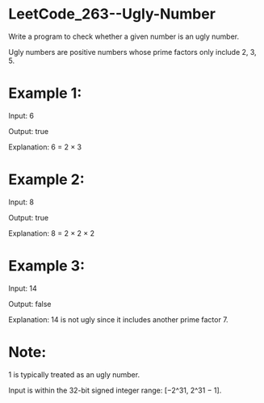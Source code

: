 # LeetCode_263--Ugly-Number

Write a program to check whether a given number is an ugly number.

Ugly numbers are positive numbers whose prime factors only include 2, 3, 5.

# Example 1:

Input: 6

Output: true

Explanation: 6 = 2 × 3

# Example 2:

Input: 8

Output: true

Explanation: 8 = 2 × 2 × 2

# Example 3:

Input: 14

Output: false 

Explanation: 14 is not ugly since it includes another prime factor 7.

# Note:

1 is typically treated as an ugly number.

Input is within the 32-bit signed integer range: [−2^31,  2^31 − 1].
